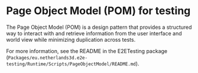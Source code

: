 ﻿# Page Object Model (POM) for testing

The Page Object Model (POM) is a design pattern that provides a structured way to interact with and retrieve information
from the user interface and world view while minimizing duplication across tests. 

For more information, see the README in the E2ETesting package 
(`Packages/eu.netherlands3d.e2e-testing/Runtime/Scripts/PageObjectModel/README.md`).